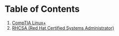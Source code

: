 # Table of Contents
1. [CompTIA Linux+](/Linux+/Linux+%20Table%20of%20Contents.md)
2. [RHCSA (Red Hat Certified Systems Administrator)](RHCSA%20Table%20of%20Contents.md)